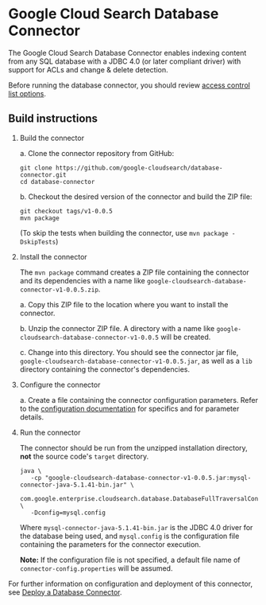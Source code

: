 # Google Cloud Search Database Connector

The Google Cloud Search Database Connector enables indexing content from any SQL database with a
JDBC 4.0 (or later compliant driver) with support for ACLs and change & delete detection.

Before running the database connector, you should review [access control list options](https://developers.google.com/cloud-search/docs/guides/database-connector#aclOptions).



## Build instructions

1. Build the connector

   a. Clone the connector repository from GitHub:
      ```
      git clone https://github.com/google-cloudsearch/database-connector.git
      cd database-connector
      ```

   b. Checkout the desired version of the connector and build the ZIP file:
      ```
      git checkout tags/v1-0.0.5
      mvn package
      ```
      (To skip the tests when building the connector, use `mvn package -DskipTests`)


2. Install the connector

   The `mvn package` command creates a ZIP file containing the
   connector and its dependencies with a name like
   `google-cloudsearch-database-connector-v1-0.0.5.zip`.

   a. Copy this ZIP file to the location where you want to install the connector.

   b. Unzip the connector ZIP file. A directory with a name like
      `google-cloudsearch-database-connector-v1-0.0.5` will be created.

   c. Change into this directory. You should see the connector jar file,
      `google-cloudsearch-database-connector-v1-0.0.5.jar`, as well as a `lib`
      directory containing the connector's dependencies.


3. Configure the connector

   a. Create a file containing the connector configuration parameters. Refer to the
   [configuration documentation](https://developers.google.com/cloud-search/docs/guides/database-connector#configureDB)
   for specifics and for parameter details.


4. Run the connector

   The connector should be run from the unzipped installation directory, **not** the source
   code's `target` directory.

   ```
   java \
      -cp "google-cloudsearch-database-connector-v1-0.0.5.jar:mysql-connector-java-5.1.41-bin.jar" \
      com.google.enterprise.cloudsearch.database.DatabaseFullTraversalConnector \
      -Dconfig=mysql.config
   ```

   Where `mysql-connector-java-5.1.41-bin.jar` is the JDBC 4.0 driver for the database being used,
   and `mysql.config` is the configuration file containing the parameters for the connector
   execution.

   **Note:** If the configuration file is not specified, a default file name of
   `connector-config.properties` will be assumed.


For further information on configuration and deployment of this connector, see
[Deploy a Database Connector](https://developers.google.com/cloud-search/docs/guides/database-connector).

